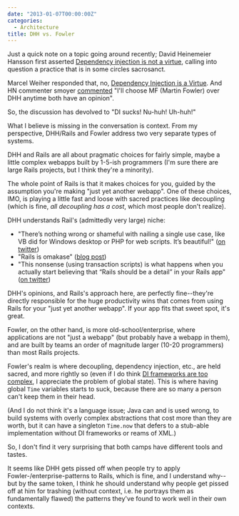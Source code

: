```yaml
---
date: "2013-01-07T00:00:00Z"
categories:
  - Architecture
title: DHH vs. Fowler
---
```



Just a quick note on a topic going around recently; David Heinemeier Hansson first asserted [Dependency injection is not a virtue](http://david.heinemeierhansson.com/2012/dependency-injection-is-not-a-virtue.html), calling into question a practice that is in some circles sacrosanct.

Marcel Weiher responded that, no, [Dependency Injection is a Virtue](http://blog.metaobject.com/2013/01/dependency-injection-is-virtue.html). And HN commenter smoyer [commented](http://news.ycombinator.com/item?id=5020525) "I'll choose MF (Martin Fowler) over DHH anytime both have an opinion".

So, the discussion has devolved to "DI sucks! Nu-huh! Uh-huh!"

What I believe is missing in the conversation is context. From my perspective, DHH/Rails and Fowler address two very separate types of systems.

DHH and Rails are all about pragmatic choices for fairly simple, maybe a little complex webapps built by 1-5-ish programmers (I'm sure there are large Rails projects, but I think they're a minority).

The whole point of Rails is that it makes choices for you, guided by the assumption you're making "just yet another webapp". One of these choices, IMO, is playing a little fast and loose with sacred practices like decoupling (which is fine, *all decoupling has a cost*, which most people don't realize).

DHH understands Rail's (admittedly very large) niche:

* "There’s nothing wrong or shameful with nailing a single use case, like VB did for Windows desktop or PHP for web scripts. It’s beautiful!" ([on twitter](https://twitter.com/dhh/status/284952366317461504))
* "Rails is omakase" ([blog post](http://david.heinemeierhansson.com/2012/rails-is-omakase.html))
* "This nonsense (using transaction scripts) is what happens when you actually start believing that “Rails should be a detail” in your Rails app" ([on twitter](https://twitter.com/dhh/status/282965246547750912))

DHH's opinions, and Rails's approach here, are perfectly fine--they're directly responsible for the huge productivity wins that comes from using Rails for your "just yet another webapp". If your app fits that sweet spot, it's great.

Fowler, on the other hand, is more old-school/enterprise, where applications are not "just a webapp" (but probably have a webapp in them), and are built by teams an order of magnitude larger (10-20 programmers) than most Rails projects.

Fowler's realm is where decoupling, dependency injection, etc., are held sacred, and more rightly so (even if I do think [DI frameworks are too complex](http://draconianoverlord.com/2011/03/17/frameworkless-di.html), I appreciate the problem of global state). This is where having global `Time` variables starts to suck, because there are so many a person can't keep them in their head.

(And I do not think it's a language issue; Java can and is used wrong, to build systems with overly complex abstractions that cost more than they are worth, but it can have a singleton `Time.now` that defers to a stub-able implementation without DI frameworks or reams of XML.)

So, I don't find it very surprising that both camps have different tools and tastes.

It seems like DHH gets pissed off when people try to apply Fowler-/enterprise-patterns to Rails, which is fine, and I understand why--but by the same token, I think he should understand why people get pissed off at him for trashing (without context, i.e. he portrays them as fundamentally flawed) the patterns they've found to work well in their own contexts. 

